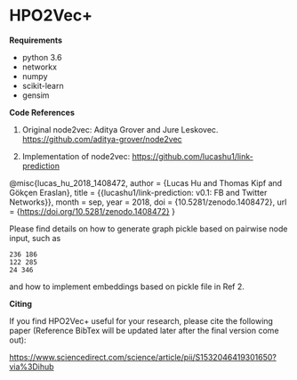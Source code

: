 # HPO2Vec+

__Requirements__

- python 3.6
- networkx
- numpy
- scikit-learn
- gensim


__Code References__

1. Original node2vec: Aditya Grover and Jure Leskovec. https://github.com/aditya-grover/node2vec

2. Implementation of node2vec: https://github.com/lucashu1/link-prediction

@misc{lucas_hu_2018_1408472,
   author       = {Lucas Hu and
                   Thomas Kipf and
                   Gökçen Eraslan},
   title        = {{lucashu1/link-prediction: v0.1: FB and Twitter 
                    Networks}},
   month        = sep,
   year         = 2018,
   doi          = {10.5281/zenodo.1408472},
   url          = {https://doi.org/10.5281/zenodo.1408472}
}

Please find details on how to generate graph pickle based on pairwise node input, such as

```
236 186
122 285
24 346
```
and how to implement embeddings based on pickle file in Ref 2.

__Citing__

If you find HPO2Vec+ useful for your research, please cite the following paper (Reference BibTex will be updated later after the final version come out):

https://www.sciencedirect.com/science/article/pii/S1532046419301650?via%3Dihub
